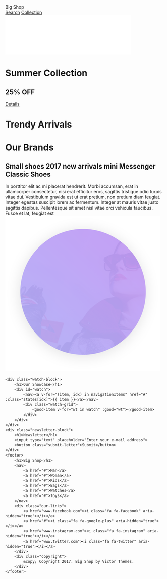 <!DOCTYPE html>
<html lang="en">
<head>
	<meta charset="UTF-8">
	<title>Big Shop</title>
	<link rel="stylesheet" href="styles.css">
	<link href="https://fonts.googleapis.com/css2?family=Open+Sans:wght@600;700&family=Roboto:wght@500&display=swap" rel="stylesheet">
	<link href="https://fonts.googleapis.com/css2?family=Open+Sans:wght@400;600;700&display=swap" rel="stylesheet">
	<link href="https://fonts.googleapis.com/css2?family=Montserrat:wght@300&display=swap" rel="stylesheet">
	<script src="https://use.fontawesome.com/bbbc45cbde.js"></script>
</head>
<body>
	<div class="intro-block">
		<div class="intro-upper-text">
			<div class="logo">
				Big Shop
			</div>
			<nav>
				<a href="#" id="search-button">Search</a>
				<a href="#" id="collection-button">Collection</a>
			</nav>
			<div class="intro-square">
			</div>
			<div class="intro-circle">
			</div>
			<img src="images/circle-grid.png" alt="" class="circle-grid">
		</div>
		<div class="intro-main-text">
			<h1>Summer <span class="h-white">Collection</span></h1>
			<h2><span class="h-yellow">25%</span> <span class="h-white">OFF</span></h2>
		</div>
		<a href="#" id="details-button">Details</a>
	</div>
	<div class="mask">
	</div>
	<div class="bags-block">
		<h1>Trendy Arrivals</h1>
		<div id="bags">
			<good-item v-for="bag in bags" :good="bag"></good-item>
		</div>
	</div>
	<div class="half-circle">
	</div>
	<div class="brand-block">
		<div class="brand-text">
			<h1>Our Brands</h1>
			<h2>Small shoes 2017 new arrivals mini Messenger <span class="h-purple">Classic Shoes</span></h2>
			<div class="brand-comments">
				In porttitor elit ac mi placerat hendrerit. Morbi accumsan, erat in ullamcorper consectetur, nisi erat efficitur eros, sagittis tristique odio turpis vitae dui. Vestibulum gravida est ut erat pretium, non pretium diam feugiat. Integer egestas suscipit lorem ac fermentum. Integer at mauris vitae justo sagittis dapibus. Pellentesque sit amet nisl vitae orci vehicula faucibus. Fusce et lat, feugiat est
			</div>
		</div>
		<div class="circle-img">
			<img src="images/circle.png" alt="">
			<div class="white-circle"></div>
		</div>
	</div>
	

	<div class="watch-block">
		<h1>Our Showcase</h1>
		<div id="watch">
			<nav><a v-for="(item, idx) in navigationItems" href="#" :class="states[idx]">{{ item }}</a></nav>
			<div class="watch-grid">
				<good-item v-for="wt in watch" :good="wt"></good-item>
			</div>
		</div>
	</div>
	<div class="newsletter-block">
		<h1>Newsletter</h1>
		<input type="text" placeholder="Enter your e-mail address">
		<button class="submit-letter">Submit</button>
	</div>
	<footer>
		<h1>Big Shop</h1>
		<nav> 
			<a href="#">Man</a>
			<a href="#">Woman</a>
			<a href="#">Kids</a>
			<a href="#">Bags</a>
			<a href="#">Watches</a>
			<a href="#">Toys</a> 
	    </nav>
	    <div class="our-links">
	    	<a href="www.facebook.com"><i class="fa fa-facebook" aria-hidden="true"></i></a>
			<a href="#"><i class="fa fa-google-plus" aria-hidden="true"></i></a>
	    	<a href="www.instagram.com"><i class="fa fa-instagram" aria-hidden="true"></i></a>
	    	<a href="www.twitter.com"><i class="fa fa-twitter" aria-hidden="true"></i></a>
	    </div>
	    <div class="copyright">
	    	&copy; Copyright 2017. Big Shop by Victor Themes.
	    </div>
	</footer>
</body>
<!-- <script src="https://cdn.jsdelivr.net/npm/vue"></script> -->
<script src="js/vue.js"></script>
<script src="js/scripts.js"></script>
</html>

